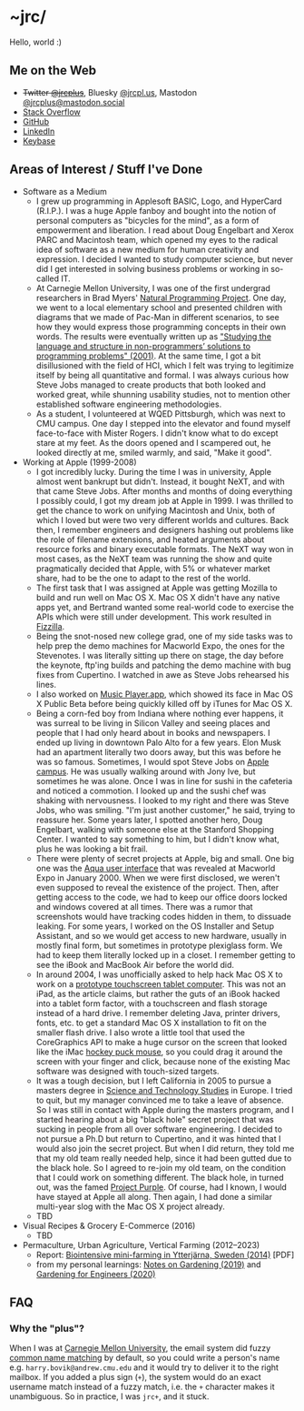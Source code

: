 # ~jrc/

Hello, world :)

## Me on the Web

* ~~Twitter [@jrcplus](https://twitter.com/jrcplus)~~, Bluesky [@jrcpl.us](https://bsky.app/profile/jrcpl.us), Mastodon [@jrcplus@mastodon.social](https://mastodon.social/@jrcplus)
* [Stack Overflow](http://stackoverflow.com/users/594211/jrc)
* [GitHub](https://github.com/jrc)
* [LinkedIn](https://www.linkedin.com/in/johnrchang)
* [Keybase](https://keybase.io/jrc)

## Areas of Interest / Stuff I've Done

* Software as a Medium
  * I grew up programming in Applesoft BASIC, Logo, and HyperCard (R.I.P.). I was a huge Apple fanboy and bought into the notion of personal computers as "bicycles for the mind", as a form of empowerment and liberation. I read about Doug Engelbart and Xerox PARC and Macintosh team, which opened my eyes to the radical idea of software as a new medium for human creativity and expression. I decided I wanted to study computer science, but never did I get interested in solving business problems or working in so-called IT.
  * At Carnegie Mellon University, I was one of the first undergrad researchers in Brad Myers' [Natural Programming Project](https://www.cs.cmu.edu/~NatProg/). One day, we went to a local elementary school and presented children with diagrams that we made of Pac-Man in different scenarios, to see how they would express those programming concepts in their own words. The results were eventually written up as ["Studying the language and structure in
non-programmers’ solutions to programming problems" (2001)](https://john.pane.net/pdf/PaneRatanamahatanaMyers2001.pdf). At the same time, I got a bit disillusioned with the field of HCI, which I felt was trying to legitimize itself by being all quantitative and formal. I was always curious how Steve Jobs managed to create products that both looked and worked great, while shunning usability studies, not to mention other established software engineering methodologies.
  * As a student, I volunteered at WQED Pittsburgh, which was next to CMU campus. One day I stepped into the elevator and found myself face-to-face with Mister Rogers. I didn't know what to do except stare at my feet. As the doors opened and I scampered out, he looked directly at me, smiled warmly, and said, "Make it good".
* Working at Apple (1999-2008)
  * I got incredibly lucky. During the time I was in university, Apple almost went bankrupt but didn't. Instead, it bought NeXT, and with that came Steve Jobs. After months and months of doing everything I possibly could, I got my dream job at Apple in 1999. I was thrilled to get the chance to work on unifying Macintosh and Unix, both of which I loved but were two very different worlds and cultures. Back then, I remember engineers and designers hashing out problems like the role of filename extensions, and heated arguments about resource forks and binary executable formats. The NeXT way won in most cases, as the NeXT team was running the show and quite pragmatically decided that Apple, with 5% or whatever market share, had to be the one to adapt to the rest of the world.
  * The first task that I was assigned at Apple was getting Mozilla to build and run well on Mac OS X. Mac OS X didn't have any native apps yet, and Bertrand wanted some real-world code to exercise the APIs which were still under development. This work resulted in [Fizzilla](https://www-archive.mozilla.org/ports/fizzilla/).
  * Being the snot-nosed new college grad, one of my side tasks was to help prep the demo machines for Macworld Expo, the ones for the Stevenotes. I was literally sitting up there on stage, the day before the keynote, ftp'ing builds and patching the demo machine with bug fixes from Cupertino. I watched in awe as Steve Jobs rehearsed his lines.
  * I also worked on [Music Player.app](https://guidebookgallery.org/screenshots/macosxpb#cdplayer), which showed its face in Mac OS X Public Beta before being quickly killed off by iTunes for Mac OS X.
  * Being a corn-fed boy from Indiana where nothing ever happens, it was surreal to be living in Silicon Valley and seeing places and people that I had only heard about in books and newspapers. I ended up living in downtown Palo Alto for a few years. Elon Musk had an apartment literally two doors away, but this was before he was so famous. Sometimes, I would spot Steve Jobs on [Apple campus](https://www.wired.com/story/apple-infinite-loop-oral-history/). He was usually walking around with Jony Ive, but sometimes he was alone. Once I was in line for sushi in the cafeteria and noticed a commotion. I looked up and the sushi chef was shaking with nervousness. I looked to my right and there was Steve Jobs, who was smiling. "I'm just another customer," he said, trying to reassure her. Some years later, I spotted another hero, Doug Engelbart, walking with someone else at the Stanford Shopping Center. I wanted to say something to him, but I didn't know what, plus he was looking a bit frail. 
  - There were plenty of secret projects at Apple, big and small. One big one was the [Aqua user interface](https://512pixels.net/2020/01/20-years-of-aqua/) that was revealed at Macworld Expo in January 2000. When we were first disclosed, we weren't even supposed to reveal the existence of the project. Then, after getting access to the code, we had to keep our office doors locked and windows covered at all times. There was a rumor that screenshots would have tracking codes hidden in them, to dissuade leaking. For some years, I worked on the OS Installer and Setup Assistant, and so we would get access to new hardware, usually in mostly final form, but sometimes in prototype plexiglass form. We had to keep them literally locked up in a closet. I remember getting to see the iBook and MacBook Air before the world did. 
  - In around 2004, I was unofficially asked to help hack Mac OS X to work on a [prototype touchscreen tablet computer](https://appleinsider.com/articles/12/07/18/court_filing_reveals_apples_ipad_prototype_from_early_2000s). This was not an iPad, as the article claims, but rather the guts of an iBook hacked into a tablet form factor, with a touchscreen and flash storage instead of a hard drive. I remember deleting Java, printer drivers, fonts, etc. to get a standard Mac OS X installation to fit on the smaller flash drive. I also wrote a little tool that used the CoreGraphics API to make a huge cursor on the screen that looked like the iMac [hockey puck mouse](https://en.wikipedia.org/wiki/Hockey_puck_mouse), so you could drag it around the screen with your finger and click, because none of the existing Mac software was designed with touch-sized targets.
  - It was a tough decision, but I left California in 2005 to pursue a masters degree in [Science and Technology Studies](https://en.wikipedia.org/wiki/Science_and_technology_studies) in Europe. I tried to quit, but my manager convinced me to take a leave of absence. So I was still in contact with Apple during the masters program, and I started hearing about a big "black hole" secret project that was sucking in people from all over software engineering. I decided to not pursue a Ph.D but return to Cupertino, and it was hinted that I would also join the secret project. But when I did return, they told me that my old team really needed help, since it had been gutted due to the black hole. So I agreed to re-join my old team, on the condition that I could work on something different. The black hole, in turned out, was the famed [Project Purple](https://www.mac-history.net/2021/10/03/project-purple-2-how-apple-developed-the-iphone-as-a-secret-project/). Of course, had I known, I would have stayed at Apple all along. Then again, I had done a similar multi-year slog with the Mac OS X project already.
  - TBD
* Visual Recipes & Grocery E-Commerce (2016)
  - TBD
* Permaculture, Urban Agriculture, Vertical Farming (2012–2023)
  - Report: [Biointensive mini-farming in Ytterjärna, Sweden (2014)](https://github.com/jrc/jrc.github.io/blob/master/contrib/2014%20Biointensive%20J%C3%A4rna%20Report.pdf) [PDF]
  - from my personal learnings: [Notes on Gardening (2019)](https://github.com/jrc/jrc.github.io/blob/master/contrib/eng_gardening.md) and 
[Gardening for Engineers (2020)](https://github.com/CollapseLabs/gardening-for-engineers/blob/master/README.md)
 
## FAQ

### Why the "plus"?

When I was at [Carnegie Mellon University](https://www.cmu.edu/), the email system did fuzzy [common name matching](https://web.archive.org/web/20000914184801/http://www.cmu.edu/computing/documentation/unix/cmuedu.html) by default, so you could write a person's name e.g. `harry.bovik@andrew.cmu.edu` and it would try to deliver it to the right mailbox. If you added a plus sign (`+`), the system would do an exact username match instead of a fuzzy match, i.e. the `+` character makes it unambiguous. So in practice, I was `jrc+`, and it stuck.
